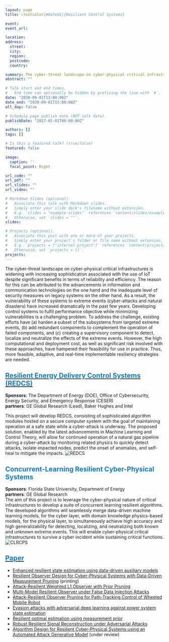 ```yaml
---
layout: page
title: \textcolor{#0a7ed1}{Resilient Control Systems}

event: 
event_url: 

location:
address:
  street:
  city:
  region: 
  postcode: 
  country:

summary: The cyber-threat landscape on cyber-physical critical infrastructures is widening with increasing sophistication associated with the use of IoT despite significant benefits in terms of reliability and efficiency. Developing control systems to fulfil performance objective while minimizing vulnerabilities is a challenging problem. To address the challenge, existing efforts have (a) harden a subset of the subsystems from targeted extreme events, (b) add redundant components to complement the operation of failed components, and (c) creating a supervisory component to detect, localize and neutralize the effects of the extreme events. However, the high computational and deployment cost, as well as significant risk involved with these approaches, have hampered their feasibility for use in practice. Thus, more feasible, adaptive, and real-time implementable resiliency strategies are needed.
abstract: ""

# Talk start and end times.
#   End time can optionally be hidden by prefixing the line with `#`.
date: "2030-09-01T13:00:00Z"
date_end: "2030-09-01T15:00:00Z"
all_day: false

# Schedule page publish date (NOT talk date).
publishDate: "2017-01-01T00:00:00Z"

authors: []
tags: []

# Is this a featured talk? (true/false)
featured: false

image:
  caption: ''
  focal_point: Right

url_code: ""
url_pdf: ""
url_slides: ""
url_video: ""

# Markdown Slides (optional).
#   Associate this talk with Markdown slides.
#   Simply enter your slide deck's filename without extension.
#   E.g. `slides = "example-slides"` references `content/slides/example-slides.md`.
#   Otherwise, set `slides = ""`.
slides:

# Projects (optional).
#   Associate this post with one or more of your projects.
#   Simply enter your project's folder or file name without extension.
#   E.g. `projects = ["internal-project"]` references `content/project/deep-learning/index.md`.
#   Otherwise, set `projects = []`.
projects:
---
```

The cyber-threat landscape on cyber-physical critical infrastructures is widening with increasing sophistication associated with the use of IoT despite significant benefits in terms of reliability and efficiency.  The reason for this can be attributed to the advancements in information and communication technologies on the one hand and the inadequate level of security measures on legacy systems on the other hand.  As a result, the vulnerability of these systems to extreme events (cyber-attacks and natural disasters) have increased dramatically in the past few years. Developing control systems to fulfil performance objective while minimizing vulnerabilities is a challenging problem. To address the challenge, existing efforts have (a) harden a subset of the subsystems from targeted extreme events, (b) add redundant components to complement the operation of failed components, and (c) creating a supervisory component to detect, localize and neutralize the effects of the extreme events. However, the high computational and deployment cost, as well as significant risk involved with these approaches, have hampered their feasibility for use in practice. Thus, more feasible, adaptive, and real-time implementable resiliency strategies are needed.
## [<span style="color: #0a7ed1;font-weight:bold">Resilient Energy Delivery Control Systems (REDCS)</span>](https://www.energy.gov/ceser/cybersecurity-energy-delivery-systems-funding-opportunity-announcement-2065-selections)
**Sponsors**: The Department of Energy (DOE), Office of Cybersecurity, Energy Security, and Emergency Response (CESER)  <br>
**partners**: GE Global Research (Lead), Baker Hughes and Intel <br>

This project will develop REDCS, consisting of sophisticated algorithm modules hosted on a secure computer system with the goal of maintaining operation at a safe state while a cyber-attack is underway. The proposed solution, enabled by the latest advancements in Machine Learning and Control Theory, will allow for continued operation of a natural gas pipeline during a cyber-attack by monitoring related physics to quickly detect attacks, isolate impacted nodes, predict the onset of anomalies, and self-heal to mitigate the impacts.
![REDCS](https://user-images.githubusercontent.com/36635562/154086164-f5a6073a-4ec3-4371-b243-e3eaf95a1ebb.png)

## <span style="color: #0a7ed1;font-weight:bold"> Concurrent-Learning Resilient Cyber-Physical Systems</span>
**Sponsors**: Florida State University, Department of Energy <br>
**partners**: GE Global Research <br>
The aim of this project is to leverage the cyber-physical nature of critical infrastructures to develop a suite of concurrent learning resilient algorithms. The developed algorithms will seamlessly merge data-driven machine learning models, for the cyber layer, with domain knowledge physics-based models, for the physical layer, to simultaneously achieve high accuracy and high generalizability for detecting, localizing, and neutralizing both known and unknown extreme events. This will enable cyber-physical critical infrastructures to survive a cyber incident while sustaining critical functions. 
![CLRCPS](https://user-images.githubusercontent.com/36635562/154086617-ca1cc8ef-f523-413c-aef9-f3d7d7579c40.png)


## [<span style="color: #0a7ed1;font-weight:bold">Paper</span>](https://raslab.netlify.app/publication/)
- [Enhanced resilient state estimation using data-driven auxiliary models](https://raslab.netlify.app/publication/erseddam/)
- [Resilient Observer Design for Cyber-Physical Systems with Data-Driven Measurement Pruning](https://raslab.netlify.app/publication/rodcpsddmp/) (printing)
- [Attack-Resilient Weighted L1 Observer with Prior Pruning](https://raslab.netlify.app/publication/arl1ofdia/)
- [Multi-Model Resilient Observer under False Data Injection Attacks](https://raslab.netlify.app/publication/mmrofdia/)
- [Attack-Resilient Observer Pruning for Path-Tracking Control of Wheeled Mobile Robot](https://raslab.netlify.app/publication/aropptcwmr/)
- [Evasion attacks with adversarial deep learning against power system state estimation](https://raslab.netlify.app/publication/eaadlpsse/)
- [Resilient optimal estimation using measurement prior](https://raslab.netlify.app/publication/roemr/)
- [Robust Resilient Signal Reconstruction under Adversarial Attacks](https://raslab.netlify.app/publication/rrsraa/)
- [Algorithm Design for Resilient Cyber-Physical Systems using an Automated Attack Generative Model](https://raslab.netlify.app/publication/adrcpsaag/) (under review)
